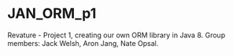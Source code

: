 # JAN_ORM_p1
Revature - Project 1, creating our own ORM library in Java 8. Group members: Jack Welsh, Aron Jang, Nate Opsal.
